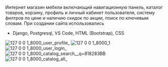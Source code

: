 Интернет магазин мебели включающий навигационную панель, каталог товаров, корзину, профиль и личный кабинет пользователя, систему филтров по цене и наличию скидок по акции, поиск по ключевым словам.
При создании сайта использовались
 - Django, Postgresql, VS Code, HTML (Bootstrap), CSS

![127 0 0 1_8000_user_profile_](https://github.com/bashlykov2005/furniture_app/assets/127608153/6a02bbb9-619a-44db-a35b-3b9a7fa1bee1)
![127 0 0 1_8000_1](https://github.com/bashlykov2005/furniture_app/assets/127608153/0a5d2587-e1c7-4c28-895c-499c76c35d1c)
![127 0 0 1_8000_user_login_](https://github.com/bashlykov2005/furniture_app/assets/127608153/60f66d3b-6eb2-468c-91f4-2b64d5e838cc)
![127 0 0 1_8000_catalog_search__q=818283BB](https://github.com/bashlykov2005/furniture_app/assets/127608153/a84d2a03-a708-4778-b212-1aa51c75b8de)
![127 0 0 1_8000_catalog_all_](https://github.com/bashlykov2005/furniture_app/assets/127608153/821a9ef2-37de-4294-9371-8e551c4767bf)
